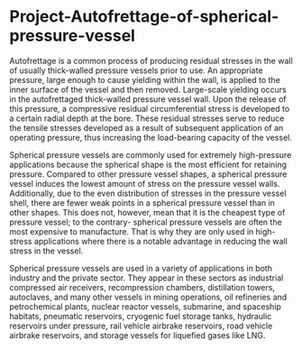 # Project-Autofrettage-of-spherical-pressure-vessel
Autofrettage is a common process of producing residual stresses in the wall of usually thick-walled pressure vessels prior to use. An appropriate pressure, large enough to cause yielding within the wall, is applied to the inner surface of the vessel and then removed. Large-scale yielding occurs in the autofrettaged thick-walled pressure vessel wall. Upon the release of this pressure, a compressive residual circumferential stress is developed to a certain radial depth  at the bore. These residual stresses serve to reduce the tensile stresses developed as a result of subsequent application of an operating pressure, thus increasing the load-bearing capacity of the vessel.

Spherical pressure vessels are commonly used for extremely high-pressure applications because the spherical shape is the most efficient for retaining pressure. Compared to other pressure vessel shapes, a spherical pressure vessel induces the lowest amount of stress on the pressure vessel walls. Additionally, due to the even distribution of stresses in the pressure vessel shell, there are fewer weak points in a spherical pressure vessel than in other shapes. This does not, however, mean that it is the cheapest type of pressure vessel; to the contrary- spherical pressure vessels are often the most expensive to manufacture. That is why they are only used in high-stress applications where there is a notable advantage in reducing the wall stress in the vessel.

Spherical pressure vessels are used in a variety of applications in both industry and the private sector. They appear in these sectors as industrial compressed air receivers, recompression chambers, distillation towers, autoclaves, and many other vessels in mining operations, oil refineries and petrochemical plants, nuclear reactor vessels, submarine, and spaceship habitats, pneumatic reservoirs, cryogenic fuel storage tanks, hydraulic reservoirs under pressure, rail vehicle airbrake reservoirs, road vehicle airbrake reservoirs, and storage vessels for liquefied gases like LNG. 
